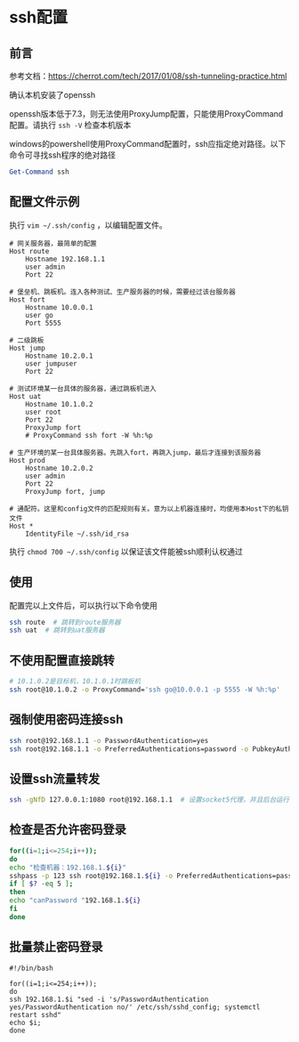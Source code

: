 # ssh配置

## 前言

参考文档：https://cherrot.com/tech/2017/01/08/ssh-tunneling-practice.html

确认本机安装了openssh

openssh版本低于7.3，则无法使用ProxyJump配置，只能使用ProxyCommand配置。请执行 `ssh -V` 检查本机版本

windows的powershell使用ProxyCommand配置时，ssh应指定绝对路径。以下命令可寻找ssh程序的绝对路径
``` powershell
Get-Command ssh
```

## 配置文件示例

执行 `vim ~/.ssh/config` ，以编辑配置文件。

``` config
# 网关服务器，最简单的配置
Host route
    Hostname 192.168.1.1
    user admin
    Port 22

# 堡垒机、跳板机。连入各种测试、生产服务器的时候，需要经过该台服务器
Host fort
    Hostname 10.0.0.1
    user go
    Port 5555

# 二级跳板
Host jump
    Hostname 10.2.0.1
    user jumpuser
    Port 22

# 测试环境某一台具体的服务器，通过跳板机进入
Host uat
    Hostname 10.1.0.2
    user root
    Port 22
    ProxyJump fort
    # ProxyCommand ssh fort -W %h:%p

# 生产环境的某一台具体服务器。先跳入fort，再跳入jump，最后才连接到该服务器
Host prod
    Hostname 10.2.0.2
    user admin
    Port 22
    ProxyJump fort, jump

# 通配符。这里和config文件的匹配规则有关。意为以上机器连接时，均使用本Host下的私钥文件
Host *
    IdentityFile ~/.ssh/id_rsa
```

执行 `chmod 700 ~/.ssh/config` 以保证该文件能被ssh顺利认权通过

## 使用

配置完以上文件后，可以执行以下命令使用

``` bash
ssh route  # 跳转到route服务器
ssh uat  # 跳转到uat服务器
```

## 不使用配置直接跳转

``` bash
# 10.1.0.2是目标机，10.1.0.1时跳板机
ssh root@10.1.0.2 -o ProxyCommand='ssh go@10.0.0.1 -p 5555 -W %h:%p'
```

## 强制使用密码连接ssh

```bash
ssh root@192.168.1.1 -o PasswordAuthentication=yes
ssh root@192.168.1.1 -o PreferredAuthentications=password -o PubkeyAuthentication=no
```

## 设置ssh流量转发

```bash
ssh -gNfD 127.0.0.1:1080 root@192.168.1.1  # 设置socket5代理，并且后台运行。去掉f参数则是前台运行。
```

## 检查是否允许密码登录

``` bash
for((i=1;i<=254;i++));
do
echo "检查机器：192.168.1.${i}"
sshpass -p 123 ssh root@192.168.1.${i} -o PreferredAuthentications=password -o PubkeyAuthentication=no -o ConnectTimeout=2
if [ $? -eq 5 ];
then
echo "canPassword "192.168.1.${i}
fi
done
```

## 批量禁止密码登录

```
#!/bin/bash

for((i=1;i<=254;i++));
do
ssh 192.168.1.$i "sed -i 's/PasswordAuthentication yes/PasswordAuthentication no/' /etc/ssh/sshd_config; systemctl restart sshd"
echo $i;
done
```